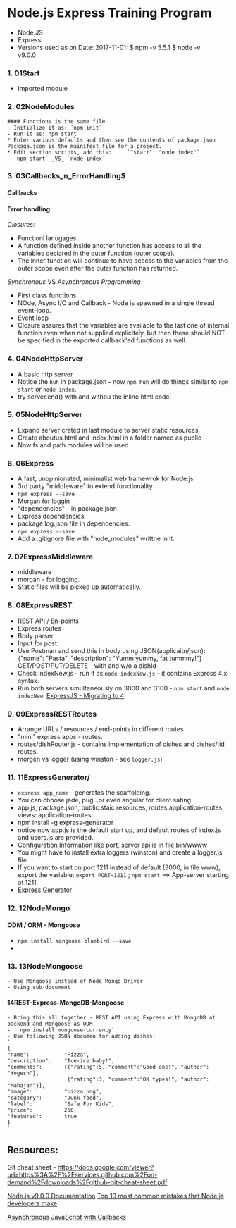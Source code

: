 Node.js Express Training Program
==============================================
* Node.JS
* Express 
*  Versions used as on Date: 2017-11-01: 
    $ npm -v 
    5.5.1 
    $ node -v  
    v9.0.0 


### 1.  01Start
   - Imported module 

### 2. 02NodeModules 
    #### Functions is the same file 
    - Initialize it as: `npm init` 
    - Run it as: npm start 
    * Enter various defaults and then see the contents of package.json 
    Package.json is the mainifest file for a project. 
    * Edit section scripts, add this:     `"start": "node index"` 
    - `npm start` _VS_ `node index` 

    
### 3. 03Callbacks_n_ErrorHandling$
#### Callbacks
#### Error handling
*Closures:* 
- Functionl lanugages.
- A function defined inside another function has access to all the variables declared in the outer function (outer scope). 
- The inner function will continue to have access to the variables from the outer scope even after the outer function has returned. 

*Synchronous* VS *Asynchronous Programming*
- First class functions 
- NOde, Async I/O and Callback - Node is spawned in a single thread event-loop.
- Event loop
- Closure assures that the variables are available to the last one of internal function even when not supplied explicitely, but then these should NOT be specified in the exported callback'ed functions as well.

### 4.   04NodeHttpServer
- A basic http server
- Notice the `huh` in package.json - now `npm huh` will do things similar to `npm start` or `node index`.
- try server.end() with and withou the inline html code.


### 5.   05NodeHttpServer
- Expand server crated in last module to server static resources 
- Create aboutus.html and index.html in a folder named as public
- Now fs and path modules will be used

### 6. 06Express
- A fast, unopinionated, minimalist web framewrok for Node.js
- 3rd party "middleware" to extend functionality
- `npm express --save`
- Morgan for loggin
- "dependencies" - in package.json
- Express dependencies.
- package.log.json file in dependencies.
- `npm express --save`
- Add a .gitignore file with "node_modules" writtne in it.

### 7. 07ExpressMiddleware
- middleware 
- morgan - for logging.
- Static files will be picked up automatically.

### 8. 08ExpressREST
- REST API / En-points
- Express routes
- Body parser
- Input for post:
- Use Postman and send this in body using JSON(applicaitn/json):
    {"name": "Pasta", "description": "Yumm yummy, fat tummmy!"}
    GET/POST/PUT/DELETE - with and w/o a dishId
- Check IndexNew.js - run it as `node indexNew.js` - it contains Express 4.x syntax.
- Run both servers simultaneously on 3000 and 3100 - `npm start` and `node indexNew`.
[ExpressJS - Migrating to 4](https://expressjs.com/en/guide/migrating-4.html#core-changes)

### 9. 09ExpressRESTRoutes 
- Arrange URLs / resources / end-points in different routes.
- "mini" express apps - routes.
- routes/dishRouter.js - contains implementation of dishes and dishes/:id routes.
- morgen vs logger (using winston - see `logger.js`)



### 11. 11ExpressGenerator/
 - `express app_name` - generates the scaffolding.
 - You can choose jade, pug...or even angular for client safing.
 - app.js, package.json, public:staic resources, routes:application-routes, views: application-routes.
  - npm install -g express-generator
  - notice now app.js is the default start up, and default routes of index.js and users.js are provided.
  - Configuration Information like port, server api is in file bin/wwww
  - You might have to install extra loggers (winston) and create a logger.js file
  - If you want to start on port 1211 instead of default (3000, in file www), export the variable: `export PORT=1211` ; `npm start` ==> App-server starting at 1211
  - [Express Generator](http://expressjs.com/en/starter/generator.html)


### 12. 12NodeMongo
#### ODM  / ORM - Mongoose
- `npm install mongoose bluebird --save`
- 
### 13. 13NodeMongoose
    - Use Mongoose instead of Node Mongo Driver
    - Using sub-document

#### 14REST-Express-MongoDB-Mongoose
    - Bring this all together - REST API using Express with MongoDB at backend and Mongoose as ODM.
    - ` npm install mongoose-currency`
    - Use following JSON documen for adding dishes:
    `
    {
    "name":           "Pizza",
    "description":    "Ice-ice baby!",
    "comments":       [{"rating":5, "comment":"Good one!", "author": "Yogesh"},
                       {"rating":3, "comment":"OK types!", "author": "Mahajan"}],
    "image":          "pizza.png",
    "category":       "Junk food",
    "label":          "Safe For Kids",
    "price":          250,
    "featured":       true
    }
    `



## Resources:
Git cheat sheet - <https://docs.google.com/viewer?url=https%3A%2F%2Fservices.github.com%2Fon-demand%2Fdownloads%2Fgithub-git-cheat-sheet.pdf>

[Node.js v9.0.0 Documentation](https://nodejs.org/api/modules.html)
[Top 10 most common mistakes that Node.js developers make](https://www.toptal.com/nodejs/top-10-common-nodejs-developer-mistakes)

[Asynchronous JavaScript with Callbacks](https://brandonwamboldt.ca/asynchronous-javascript-with-callbacks-1769/)